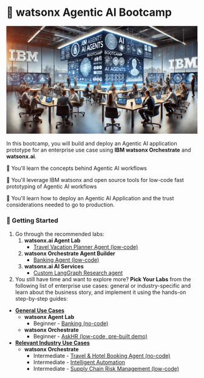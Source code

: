 # 🤖 watsonx Agentic AI Bootcamp

![agentic-bootcamp.png](./assets/agentic-bootcamp.png)

In this bootcamp, you will build and deploy an Agentic AI application prototype for an enterprise use case using **IBM watsonx Orchestrate** and **watsonx.ai**.

🚀 You'll learn the concepts behind Agentic AI workflows

🚀 You'll leverage IBM watsonx and open source tools for low-code fast prototyping of Agentic AI workflows

🚀 You'll learn how to deploy an Agentic AI Application and the trust considerations needed to go to production.

###  📌 Getting Started

1. Go through the recommended labs:
   1. **watsonx.ai Agent Lab**
        - [Travel Vacation Planner Agent (low-code)](./industrial-use-cases/watsonx.ai-AgentLab/travel/)
   2. **watsonx Orchestrate Agent Builder**
        - [Banking Agent (low-code)](./industrial-use-cases/orchestrate/banking_low-code)
   3. **watsonx.ai AI Services**
        - [Custom LangGraph Research agent](./industrial-use-cases/orchestrate/banking_low-code)
2. You still have time and want to explore more? **Pick Your Labs** from the following list of enterprise use cases: general or industry-specific and learn about the business story, and implement it using the hands-on step-by-step guides:

- [**General Use Cases**](./general-use-cases/)
    - **watsonx Agent Lab**
        - Beginner - [Banking (no-code)](./industrial-use-cases/watsonx.ai-AgentLab/banking/)
    - **watsonx Orchestrate**
        - Beginner - [AskHR (low-code, pre-built demo)](./general-use-cases/orchestrate/AskHR/readme.md)
- [**Relevant Industry Use Cases**](./industrial-use-cases/)
    - **watsonx Orchestrate**
        - Intermediate - [Travel & Hotel Booking Agent (no-code)](./industrial-use-cases/orchestrate/travel/)
        - Intermediate - [Intelligent Automation](./industrial-use-cases/orchestrate/intelligent-assistant/README.md)
        - Intermediate - [Supply Chain Risk Management (low-code)](./industrial-use-cases/orchestrate/supply-chain-risk_low-code/)
